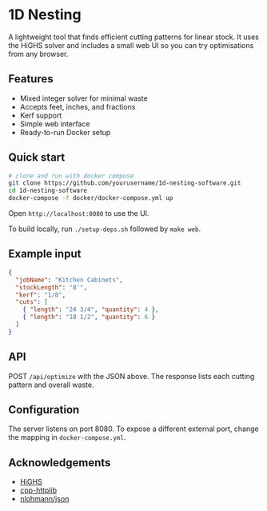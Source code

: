 # 1D Nesting

A lightweight tool that finds efficient cutting patterns for linear stock. It uses the HiGHS solver and includes a small web UI so you can try optimisations from any browser.

## Features

- Mixed integer solver for minimal waste
- Accepts feet, inches, and fractions
- Kerf support
- Simple web interface
- Ready-to-run Docker setup

## Quick start

```bash
# clone and run with docker compose
git clone https://github.com/yourusername/1d-nesting-software.git
cd 1d-nesting-software
docker-compose -f docker/docker-compose.yml up
```

Open `http://localhost:8080` to use the UI.

To build locally, run `./setup-deps.sh` followed by `make web`.

## Example input

```json
{
  "jobName": "Kitchen Cabinets",
  "stockLength": "8'",
  "kerf": "1/8",
  "cuts": [
    { "length": "24 3/4", "quantity": 4 },
    { "length": "18 1/2", "quantity": 6 }
  ]
}
```

## API

POST `/api/optimize` with the JSON above. The response lists each cutting pattern and overall waste.

## Configuration

The server listens on port 8080. To expose a different external port, change the mapping in `docker-compose.yml`.

## Acknowledgements

- [HiGHS](https://highs.dev/)
- [cpp-httplib](https://github.com/yhirose/cpp-httplib)
- [nlohmann/json](https://github.com/nlohmann/json)
